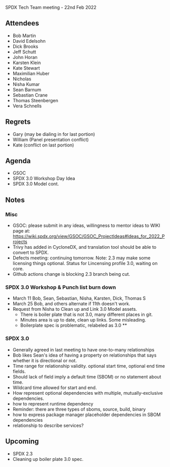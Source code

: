 SPDX Tech Team meeting - 22nd Feb 2022

## Attendees
* Bob Martin
* David Edelsohn
* Dick Brooks
* Jeff Schutt
* John Horan
* Karsten Klein
* Kate Stewart
* Maximilian Huber
* Nicholas
* Nisha Kumar
* Sean Barnum
* Sebastian Crane
* Thomas Steenbergen
* Vera Schnells

## Regrets
* Gary (may be dialing in for last portion)
* William (Panel presentation conflict)
* Kate (conflict on last portion)

## Agenda
* GSOC
* SPDX 3.0 Workshop Day Idea
* SPDX 3.0 Model cont.

## Notes
### Misc
* GSOC:   please submit in any ideas, willingness to mentor ideas to WIKI page at: https://wiki.spdx.org/view/GSOC/GSOC_ProjectIdeas#Ideas_for_2022_Projects
* Trivy has added in CycloneDX, and translation tool should be able to convert to SPDX.
* Defects meeting: continuing tomorrow.   Note:  2.3 may make some licensing things optional.   Status for Lincensing profile 3.0,  waiting on core.
* Github actions change is blocking 2.3 branch being cut.

### SPDX 3.0 Workshop & Punch list burn down
 * March 11  Bob, Sean, Sebastian, Nisha, Karsten,  Dick, Thomas S
 * March 25 Bob, and others alternate if 11th doesn't work.
 * Request from Nisha to Clean up and Link 3.0 Model assets.
    * There is boiler plate that is not 3.0,  many different places in git.
    * Minutes area is up to date,  clean up links.   Some misleading.
    * Boilerplate spec is problematic,  relabeled as 3.0 **

### SPDX 3.0

* Generally agreed in last meeting to have one-to-many relationships
* Bob likes Sean's idea of having a property on relationships that says whether it is directional or not.
* Time range for relationship validity. optional start time, optional end time fields.
* Should lack of field imply a default time (SBOM) or no statement about time.
* Wildcard time allowed for start and end.
* How represent optional dependencies with multiple, mutually-exclusive dependencies.
* how to represent runtime dependency
* Reminder:  there are three types of sboms,  source, build, binary
* how to express package manager placeholder dependencies in SBOM dependencies
* relationship to describe services?

## Upcoming
* SPDX 2.3
* Cleaning up boiler plate 3.0 spec.
